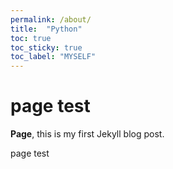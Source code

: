 ```yaml
---
permalink: /about/
title:  "Python"
toc: true
toc_sticky: true
toc_label: "MYSELF"
---
```


# page test

**Page**, this is my first Jekyll blog post.

page test
